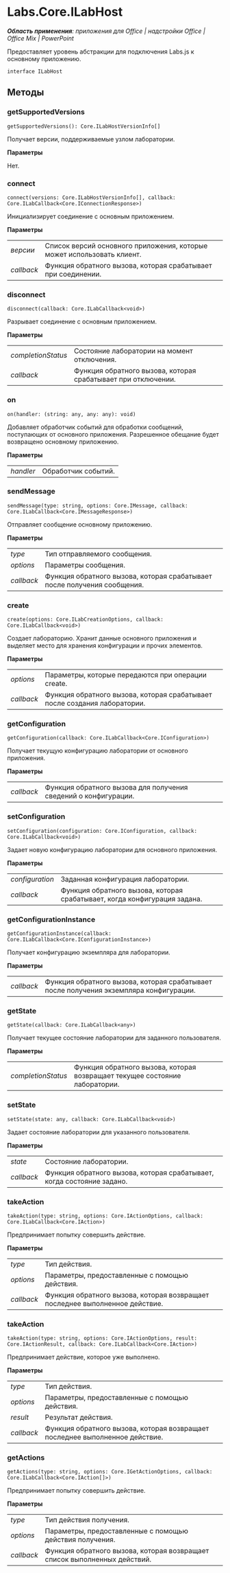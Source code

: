 
# Labs.Core.ILabHost

 _**Область применения**: приложения для Office | надстройки Office | Office Mix | PowerPoint_

Предоставляет уровень абстракции для подключения Labs.js к основному приложению.

```
interface ILabHost
```


## Методы


### getSupportedVersions

 `getSupportedVersions(): Core.ILabHostVersionInfo[]`

Получает версии, поддерживаемые узлом лаборатории.

 **Параметры**

Нет.


### connect

 `connect(versions: Core.ILabHostVersionInfo[], callback: Core.ILabCallback<Core.IConnectionResponse>)`

Инициализирует соединение с основным приложением.

 **Параметры**


|||
|:-----|:-----|
| _версии_|Список версий основного приложения, которые может использовать клиент.|
| _callback_|Функция обратного вызова, которая срабатывает при соединении.|

### disconnect

 `disconnect(callback: Core.ILabCallback<void>)`

Разрывает соединение с основным приложением.

 **Параметры**


|||
|:-----|:-----|
| _completionStatus_|Состояние лаборатории на момент отключения.|
| _callback_|Функция обратного вызова, которая срабатывает при отключении.|

### on

 `on(handler: (string: any, any: any): void)`

Добавляет обработчик событий для обработки сообщений, поступающих от основного приложения. Разрешенное обещание будет возвращено основному приложению.

 **Параметры**


|||
|:-----|:-----|
| _handler_|Обработчик событий.|

### sendMessage

 `sendMessage(type: string, options: Core.IMessage, callback: Core.ILabCallback<Core.IMessageResponse>)`

Отправляет сообщение основному приложению.

 **Параметры**


|||
|:-----|:-----|
| _type_|Тип отправляемого сообщения.|
| _options_|Параметры сообщения.|
| _callback_|Функция обратного вызова, которая срабатывает после получения сообщения.|

### create

 `create(options: Core.ILabCreationOptions, callback: Core.ILabCallback<void>)`

Создает лабораторию. Хранит данные основного приложения и выделяет место для хранения конфигурации и прочих элементов.

 **Параметры**


|||
|:-----|:-----|
| _options_|Параметры, которые передаются при операции create.|
| _callback_|Функция обратного вызова, которая срабатывает после создания лаборатории.|

### getConfiguration

 `getConfiguration(callback: Core.ILabCallback<Core.IConfiguration>)`

Получает текущую конфигурацию лаборатории от основного приложения.

 **Параметры**


|||
|:-----|:-----|
| _callback_|Функция обратного вызова для получения сведений о конфигурации.|

### setConfiguration

 `setConfiguration(configuration: Core.IConfiguration, callback: Core.ILabCallback<void>)`

Задает новую конфигурацию лаборатории для основного приложения.

 **Параметры**


|||
|:-----|:-----|
| _configuration_|Заданная конфигурация лаборатории.|
| _callback_|Функция обратного вызова, которая срабатывает, когда конфигурация задана.|

### getConfigurationInstance

 `getConfigurationInstance(callback: Core.ILabCallback<Core.IConfigurationInstance>)`

Получает конфигурацию экземпляра для лаборатории.

 **Параметры**


|||
|:-----|:-----|
| _callback_|Функция обратного вызова, которая срабатывает после получения экземпляра конфигурации.|

### getState

 `getState(callback: Core.ILabCallback<any>)`

Получает текущее состояние лаборатории для заданного пользователя.

 **Параметры**


|||
|:-----|:-----|
| _completionStatus_|Функция обратного вызова, которая возвращает текущее состояние лаборатории.|

### setState

 `setState(state: any, callback: Core.ILabCallback<void>)`

Задает состояние лаборатории для указанного пользователя.

 **Параметры**


|||
|:-----|:-----|
| _state_|Состояние лаборатории.|
| _callback_|Функция обратного вызова, которая срабатывает, когда состояние задано.|

### takeAction

 `takeAction(type: string, options: Core.IActionOptions, callback: Core.ILabCallback<Core.IAction>)`

Предпринимает попытку совершить действие.

 **Параметры**


|||
|:-----|:-----|
| _type_|Тип действия.|
| _options_|Параметры, предоставленные с помощью действия.|
| _callback_|Функция обратного вызова, которая возвращает последнее выполненное действие.|

### takeAction

 `takeAction(type: string, options: Core.IActionOptions, result: Core.IActionResult, callback: Core.ILabCallback<Core.IAction>)`

Предпринимает действие, которое уже выполнено.

 **Параметры**


|||
|:-----|:-----|
| _type_|Тип действия.|
| _options_|Параметры, предоставленные с помощью действия.|
| _result_|Результат действия.|
| _callback_|Функция обратного вызова, которая возвращает последнее выполненное действие.|

### getActions

 `getActions(type: string, options: Core.IGetActionOptions, callback: Core.ILabCallback<Core.IAction[]>)`

Предпринимает попытку совершить действие.

 **Параметры**


|||
|:-----|:-----|
| _type_|Тип действия получения.|
| _options_|Параметры, предоставленные с помощью действия получения.|
| _callback_|Функция обратного вызова, которая возвращает список выполненных действий.|
